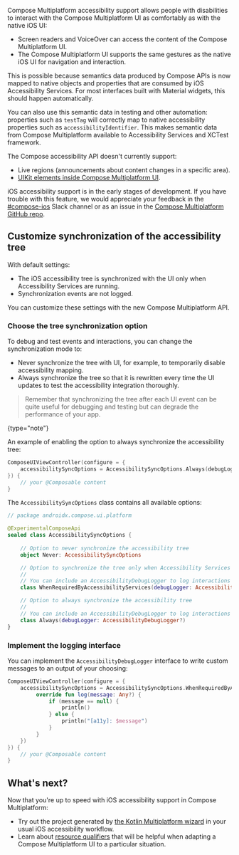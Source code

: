 [//]: # (title: Support for iOS accessibility features)

Compose Multiplatform accessibility support allows people with disabilities to interact with the Compose Multiplatform UI
as comfortably as with the native iOS UI:
* Screen readers and VoiceOver can access the content of the Compose Multiplatform UI.
* The Compose Multiplatform UI supports the same gestures as the native iOS UI for navigation and interaction.

This is possible because semantics data produced by Compose APIs is now mapped to native objects and properties
that are consumed by iOS Accessibility Services. For most interfaces built with Material widgets, this should happen
automatically.

You can also use this semantic data in testing and other automation: properties such as `testTag` will correctly map
to native accessibility properties such as `accessibilityIdentifier`. This makes semantic data from Compose Multiplatform available
to Accessibility Services and XCTest framework.

The Compose accessibility API doesn't currently support:
* Live regions (announcements about content changes in a specific area).
* [UIKit elements inside Compose Multiplatform UI](compose-uikit-integration.md#use-uikit-inside-compose-multiplatform). 

iOS accessibility support is in the early stages of development. If you have trouble with this feature,
we would appreciate your feedback in the [#compose-ios](https://kotlinlang.slack.com/archives/C0346LWVBJ4/p1678888063176359)
Slack channel or as an issue in the [Compose Multiplatform GitHub repo](https://github.com/JetBrains/compose-multiplatform/issues). 

## Customize synchronization of the accessibility tree 

With default settings:
* The iOS accessibility tree is synchronized with the UI only when Accessibility Services are running.
* Synchronization events are not logged.

You can customize these settings with the new Compose Multiplatform API.

### Choose the tree synchronization option

To debug and test events and interactions, you can change the synchronization mode to:
* Never synchronize the tree with UI, for example, to temporarily disable accessibility mapping.
* Always synchronize the tree so that it is rewritten every time the UI updates to test the accessibility integration thoroughly.

> Remember that synchronizing the tree after each UI event can be quite useful for debugging and testing but can degrade
> the performance of your app.
>
{type="note"}

An example of enabling the option to always synchronize the accessibility tree:

```kotlin
ComposeUIViewController(configure = {
    accessibilitySyncOptions = AccessibilitySyncOptions.Always(debugLogger = null)
}) {
    // your @Composable content
}
```

The `AccessibilitySyncOptions` class contains all available options:

```kotlin
// package androidx.compose.ui.platform

@ExperimentalComposeApi
sealed class AccessibilitySyncOptions {
    
    // Option to never synchronize the accessibility tree
    object Never: AccessibilitySyncOptions

    // Option to synchronize the tree only when Accessibility Services are running
    //
    // You can include an AccessibilityDebugLogger to log interactions and tree syncing events
    class WhenRequiredByAccessibilityServices(debugLogger: AccessibilityDebugLogger?)

    // Option to always synchronize the accessibility tree
    //
    // You can include an AccessibilityDebugLogger to log interactions and tree syncing events
    class Always(debugLogger: AccessibilityDebugLogger?)
}
```

### Implement the logging interface

You can implement the `AccessibilityDebugLogger` interface to write custom messages to an output of your choosing:

```kotlin
ComposeUIViewController(configure = {
    accessibilitySyncOptions = AccessibilitySyncOptions.WhenRequiredByAccessibilityServices(object: AccessibilityDebugLogger {
         override fun log(message: Any?) {
             if (message == null) {
                 println()
             } else { 
                 println("[a11y]: $message") 
             } 
         } 
    })
}) {
    // your @Composable content
}
```

## What's next?

Now that you're up to speed with iOS accessibility support in Compose Multiplatform:
* Try out the project generated by [the Kotlin Multiplatform wizard](https://kmp.jetbrains.com/) in your usual iOS accessibility workflow.
* Learn about [resource qualifiers](compose-images-resources.md) that will be helpful when adapting
a Compose Multiplatform UI to a particular situation.